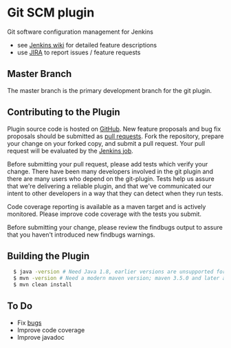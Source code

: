 # Git SCM plugin

Git software configuration management for Jenkins

* see [Jenkins wiki](https://wiki.jenkins-ci.org/display/JENKINS/Git+Plugin) for detailed feature descriptions
* use [JIRA](https://issues.jenkins-ci.org) to report issues / feature requests

## Master Branch

The master branch is the primary development branch for the git plugin.

## Contributing to the Plugin

Plugin source code is hosted on [GitHub](https://github.com/jenkinsci/git-plugin).
New feature proposals and bug fix proposals should be submitted as
[pull requests](https://help.github.com/articles/creating-a-pull-request).
Fork the repository, prepare your change on your forked
copy, and submit a pull request.  Your pull request will be evaluated
by the [Jenkins job](https://ci.jenkins.io/job/Plugins/job/git-plugin/).

Before submitting your pull request, please add tests which verify your
change.  There have been many developers involved in the git plugin and
there are many users who depend on the git-plugin.  Tests help us assure
that we're delivering a reliable plugin, and that we've communicated
our intent to other developers in a way that they can detect when they
run tests.

Code coverage reporting is available as a maven target and is actively
monitored.  Please improve code coverage with the tests you submit.

Before submitting your change, please review the findbugs output to
assure that you haven't introduced new findbugs warnings.

## Building the Plugin

```bash
  $ java -version # Need Java 1.8, earlier versions are unsupported for build
  $ mvn -version # Need a modern maven version; maven 3.5.0 and later are known to work
  $ mvn clean install
```

## To Do

* Fix [bugs](https://issues.jenkins-ci.org/secure/IssueNavigator.jspa?mode=hide&reset=true&jqlQuery=project+%3D+JENKINS+AND+status+in+%28Open%2C+"In+Progress"%2C+Reopened%29+AND+component+%3D+git-plugin)
* Improve code coverage
* Improve javadoc
